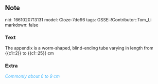 ## Note
nid: 1661020713131
model: Cloze-7de96
tags: GSSE::!Contributor::Tom_Li
markdown: false

### Text
<div>
  The appendix is a worm-shaped, blind-ending tube varying in
  length from {{c1::2}} to {{c1::25}} cm
</div>

### Extra
<i><font color="#4FBCFF">Commonly about 6 to 9 cm</font></i>
